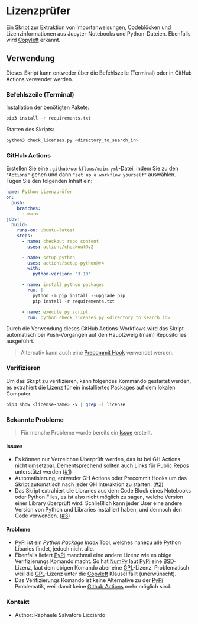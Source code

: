 # Lizenzprüfer

Ein Skript zur Extraktion von Importanweisungen, Codeblöcken und Lizenzinformationen aus Jupyter-Notebooks und Python-Dateien. Ebenfalls wird [Copyleft](https://de.wikipedia.org/wiki/Copyleft) erkannt.

## Verwendung

Dieses Skript kann entweder über die Befehlszeile (Terminal) oder in GitHub Actions verwendet werden.

### Befehlszeile (Terminal)

Installation der benötigten Pakete:

```bash
pip3 install -r requirements.txt
```

Starten des Skripts:

```bash
python3 check_licenses.py <directory_to_search_in>
```

### GitHub Actions

Erstellen Sie eine `.github/workflows/main.yml`-Datei, indem Sie zu den `"Actions"` gehen und dann `"set up a workflow yourself"` auswählen. Fügen Sie den folgenden Inhalt ein:

```yaml
name: Python Lizenzprüfer
on:
  push:
    branches:
      - main
jobs:
  build:
    runs-on: ubuntu-latest
    steps:
      - name: checkout repo content
        uses: actions/checkout@v2 

      - name: setup python
        uses: actions/setup-python@v4
        with:
          python-version: '3.10'

      - name: install python packages
        run: |
          python -m pip install --upgrade pip
          pip install -r requirements.txt

      - name: execute py script 
        run: python check_licenses.py <directory_to_search_in>
```

Durch die Verwendung dieses GitHub Actions-Workflows wird das Skript automatisch bei Push-Vorgängen auf den Hauptzweig (main) Repositories ausgeführt.

> Alternativ kann auch eine [Precommit Hook](https://pre-commit.com/) verwendet werden.

### Verifizieren

Um das Skript zu verifizieren, kann folgendes Kommando gestartet werden, es extrahiert die Lizenz für ein installiertes Packages auf dem lokalen Computer.

```bash
pip3 show <license-name> -v | grep -i license
```

### Bekannte Probleme

> Für manche Probleme wurde bereits ein [Issue](https://github.com/DataDrivenSustainabilitySolutions/CopyLeft_Detector/issues) erstellt.

#### Issues 

- Es können nur Verzeichne Überprüft werden, das ist bei GH Actions nicht umsetzbar. Dementsprechend sollten auch Links für Public Repos unterstützt werden ([#1](https://github.com/DataDrivenSustainabilitySolutions/CopyLeft_Detector/issues/1))
- Automatisierung, entweder GH Actions oder Precommit Hooks um das Skript automatisch nach jeder GH Interaktion zu starten.  ([#2](https://github.com/DataDrivenSustainabilitySolutions/CopyLeft_Detector/issues/2))
- Das Skript extrahiert die Libraries aus dem Code Block eines Notebooks oder Python Files, es ist also nicht möglich zu sagen, welche Version einer Library überprüft wird. Schließlich kann jeder User eine andere Version von Python und Libraries installiert haben, und dennoch den Code verwenden. ([#3](https://github.com/DataDrivenSustainabilitySolutions/CopyLeft_Detector/issues/3))

#### Probleme
- [PyPi](https://pypi.org) ist ein *Python Package Index* Tool, welches nahezu alle Python Libaries findet, jedoch nicht alle.
- Ebenfalls liefert [PyPi](https://pypi.org) manchmal eine andere Lizenz wie es obige Verifizierungs Komando macht. So hat [NumPy](https://pypi.org/project/numpy/) laut [PyPi](https://pypi.org/project/numpy/) eine [BSD](https://de.wikipedia.org/wiki/BSD-Lizenz)-Lizenz, laut dem obigen Komando aber eine [GPL](https://de.wikipedia.org/wiki/GNU_General_Public_License)-Lizenz. Problematisch weil die [GPL](https://de.wikipedia.org/wiki/GNU_General_Public_License)-Lizenz unter die [Copyleft](https://de.wikipedia.org/wiki/Copyleft) Klausel fällt (unerwünscht). 
- Das Verifizierungs Komando ist keine Alternative zu der [PyPi](https://pypi.org) Problematik, weil damit keine [Github Actions](https://github.com/features/actions) mehr möglich sind.

### Kontakt

- Author: Raphaele Salvatore Licciardo 
